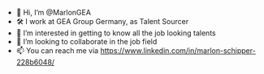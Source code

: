 - 👋 Hi, I’m @MarlonGEA
- 🛠 I work at GEA Group Germany, as Talent Sourcer
- 👀 I’m interested in getting to know all the job looking talents
- 💞️ I’m looking to collaborate in the job field
- 📫 You can reach me via https://www.linkedin.com/in/marlon-schipper-228b6048/
